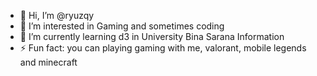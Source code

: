 - 👋 Hi, I’m @ryuzqy
- 👀 I’m interested in Gaming and sometimes coding
- 🌱 I’m currently learning d3 in University Bina Sarana Information
- ⚡ Fun fact: you can playing gaming with me, valorant, mobile legends and minecraft


<!---
ryuzqy/ryuzqy is a ✨ special ✨ repository because its `README.md` (this file) appears on your GitHub profile.
You can click the Preview link to take a look at your changes.
--->
